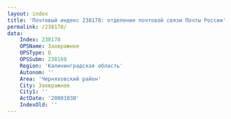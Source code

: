 ```yaml
---
layout: index
title: 'Почтовый индекс 238178: отделение почтовой связи Почты России'
permalink: /238178/
data:
    Index: 238178
    OPSName: Заовражное
    OPSType: О
    OPSSubm: 238169
    Region: 'Калининградская область'
    Autonom: ''
    Area: 'Черняховский район'
    City: Заовражное
    City1: ''
    ActDate: '20001030'
    IndexOld: ''
---
```

